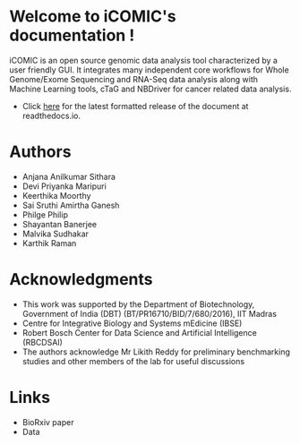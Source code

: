 # Welcome to iCOMIC's documentation !

iCOMIC is an open source genomic data analysis tool characterized by a user friendly GUI. It integrates many independent core workflows for Whole Genome/Exome Sequencing and RNA-Seq data analysis along with Machine Learning tools, cTaG and NBDriver for cancer related data analysis.

  * Click [here](http://iCOMIC_doc.readthedocs.io/) for the latest formatted release of the document at readthedocs.io.

# Authors

  * Anjana Anilkumar Sithara
  * Devi Priyanka Maripuri
  * Keerthika Moorthy
  * Sai Sruthi Amirtha Ganesh
  * Philge Philip
  * Shayantan Banerjee
  * Malvika Sudhakar
  * Karthik Raman

# Acknowledgments

  * This work was supported by the Department of Biotechnology, Government of India (DBT) (BT/PR16710/BID/7/680/2016), IIT Madras
  * Centre for Integrative Biology and Systems mEdicine (IBSE)
  * Robert Bosch Center for Data Science and Artificial Intelligence (RBCDSAI) 
  * The authors acknowledge Mr Likith Reddy for preliminary benchmarking studies and other members of the lab for useful discussions

# Links
  * BioRxiv paper
  * Data
